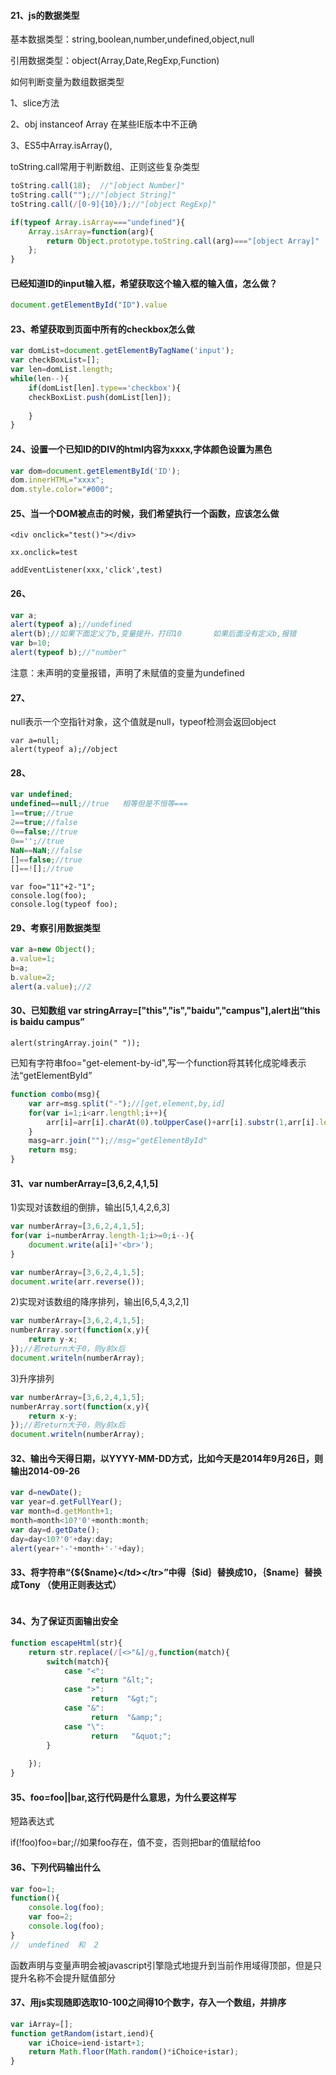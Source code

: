 #### 21、js的数据类型

基本数据类型：string,boolean,number,undefined,object,null

引用数据类型：object(Array,Date,RegExp,Function)

如何判断变量为数组数据类型

1、slice方法

2、obj  instanceof Array 在某些IE版本中不正确

3、ES5中Array.isArray(),

toString.call常用于判断数组、正则这些复杂类型

```js
toString.call(18);  //"[object Number]"
toString.call("");//"[object String]"
toString.call(/[0-9]{10}/);//"[object RegExp]"
```



```js
if(typeof Array.isArray==="undefined"){
    Array.isArray=function(arg){
        return Object.prototype.toString.call(arg)==="[object Array]"
    };
}
```

#### 已经知道ID的input输入框，希望获取这个输入框的输入值，怎么做？

```js
document.getElementById("ID").value
```



#### 23、希望获取到页面中所有的checkbox怎么做

```js
var domList=document.getElementByTagName('input');
var checkBoxList=[];
var len=domList.length;
while(len--){
    if(domList[len].type=='checkbox'){
    checkBoxList.push(domList[len]);
        
    }
}
```

#### 24、设置一个已知ID的DIV的html内容为xxxx,字体颜色设置为黑色

```js
var dom=document.getElementById('ID');
dom.innerHTML="xxxx";
dom.style.color="#000";
```

#### 25、当一个DOM被点击的时候，我们希望执行一个函数，应该怎么做

```
<div onclick="test()"></div>

xx.onclick=test

addEventListener(xxx,'click',test)

```

#### 26、

```js 
var a;
alert(typeof a);//undefined
alert(b);//如果下面定义了b,变量提升，打印10       如果后面没有定义b,报错
var b=10;
alert(typeof b);//"number"
```

注意：未声明的变量报错，声明了未赋值的变量为undefined

#### 27、

null表示一个空指针对象，这个值就是null，typeof检测会返回object

```
var a=null;
alert(typeof a);//object

```

#### 28、

```js
var undefined;
undefined==null;//true   相等但是不恒等===
1==true;//true
2==true;//false
0==false;//true
0=='';//true
NaN==NaN;//false
[]==false;//true
[]==![];//true
```

```
var foo="11"+2-"1";
console.log(foo);
console.log(typeof foo);
```

#### 29、考察引用数据类型

```js
var a=new Object();
a.value=1;
b=a;
b.value=2;
alert(a.value);//2
```

#### 30、已知数组 var stringArray=["this","is","baidu","campus"],alert出“this is baidu campus”

```
alert(stringArray.join(" "));
```

已知有字符串foo="get-element-by-id",写一个function将其转化成驼峰表示法“getElementById”

```js
function combo(msg){
    var arr=msg.split("-");//[get,element,by,id]
    for(var i=1;i<arr.lengthl;i++){
        arr[i]=arr[i].charAt(0).toUpperCase()+arr[i].substr(1,arr[i].length-1);//
    }
    masg=arr.join("");//msg="getElementById"
    return msg;
}
```



#### 31、var numberArray=[3,6,2,4,1,5]

1)实现对该数组的倒排，输出[5,1,4,2,6,3]

```js
var numberArray=[3,6,2,4,1,5];
for(var i=numberArray.length-1;i>=0;i--){
    document.write(a[i]+'<br>');
}
```

```js
var numberArray=[3,6,2,4,1,5];
document.write(arr.reverse());
```



2)实现对该数组的降序排列，输出[6,5,4,3,2,1]

```js
var numberArray=[3,6,2,4,1,5];
numberArray.sort(function(x,y){
    return y-x;
});//若return大于0，则y前x后
document.writeln(numberArray);
```

3)升序排列

```js
var numberArray=[3,6,2,4,1,5];
numberArray.sort(function(x,y){
    return x-y;
});//若return大于0，则y前x后
document.writeln(numberArray);
```

#### 32、输出今天得日期，以YYYY-MM-DD方式，比如今天是2014年9月26日，则输出2014-09-26

```js
var d=newDate();
var year=d.getFullYear();
var month=d.getMonth+1;
month=month<10?'0'+month:month;
var day=d.getDate();
day=day<10?'0'+day:day;
alert(year+'-'+month+'-'+day);
```

#### 33、将字符串“<tr><td>{${$name}</td></tr>”中得｛$id｝替换成10，｛$name｝替换成Tony   （使用正则表达式）



```

```

#### 34、为了保证页面输出安全



```js
function escapeHtml(str){
    return str.replace(/[<>"&]/g,function(match){
        switch(match){
            case "<":
                  return "&lt;";
            case ">":
                  return  "&gt;";
            case "&":
                  return  "&amp;";
            case "\":
                  return   "&quot;";
        }
       
    });
}
```

#### 35、foo=foo||bar,这行代码是什么意思，为什么要这样写

短路表达式

if(!foo)foo=bar;//如果foo存在，值不变，否则把bar的值赋给foo

#### 36、下列代码输出什么

```js
var foo=1;
function(){
    console.log(foo);
    var foo=2;
    console.log(foo);
}
//  undefined  和  2
```

函数声明与变量声明会被javascript引擎隐式地提升到当前作用域得顶部，但是只提升名称不会提升赋值部分

#### 37、用js实现随即选取10-100之间得10个数字，存入一个数组，并排序

```js
var iArray=[];
function getRandom(istart,iend){
    var iChoice=iend-istart+1;
    return Math.floor(Math.random()*iChoice+istar);
}
```




